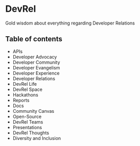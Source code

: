 # DevRel

Gold wisdom about everything regarding Developer Relations

## Table of contents

- APIs
- Developer Advocacy
- Developer Community
- Developer Evangelism
- Developer Experience
- Developer Relations
- DevRel Life
- DevRel Space
- Hackathons
- Reports
- Docs
- Community Canvas
- Open-Source
- DevRel Teams
- Presentations
- DevRel Thoughts
- Diversity and Inclusion
